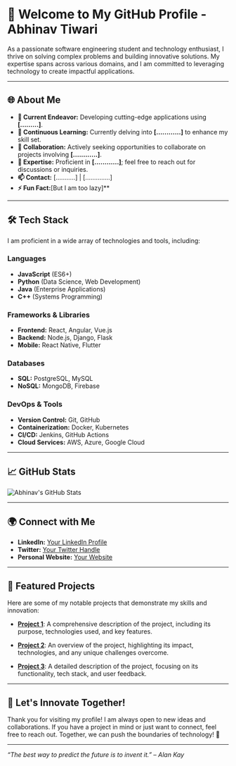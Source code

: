 # 👋 Welcome to My GitHub Profile - **Abhinav Tiwari**

As a passionate software engineering student and technology enthusiast, I thrive on solving complex problems and building innovative solutions. My expertise spans across various domains, and I am committed to leveraging technology to create impactful applications.

---

## 🌐 About Me

- **🔭 Current Endeavor:** Developing cutting-edge applications using **[.........]**.
- **🌱 Continuous Learning:** Currently delving into **[............]** to enhance my skill set.
- **🤝 Collaboration:** Actively seeking opportunities to collaborate on projects involving **[............]**.
- **💬 Expertise:** Proficient in **[............]**; feel free to reach out for discussions or inquiries.
- **📫 Contact:** [...........] | [..............]
- **⚡ Fun Fact:**[But I am too lazy]**

---

## 🛠️ Tech Stack

I am proficient in a wide array of technologies and tools, including:

### **Languages**
- **JavaScript** (ES6+)
- **Python** (Data Science, Web Development)
- **Java** (Enterprise Applications)
- **C++** (Systems Programming)

### **Frameworks & Libraries**
- **Frontend:** React, Angular, Vue.js
- **Backend:** Node.js, Django, Flask
- **Mobile:** React Native, Flutter

### **Databases**
- **SQL:** PostgreSQL, MySQL
- **NoSQL:** MongoDB, Firebase

### **DevOps & Tools**
- **Version Control:** Git, GitHub
- **Containerization:** Docker, Kubernetes
- **CI/CD:** Jenkins, GitHub Actions
- **Cloud Services:** AWS, Azure, Google Cloud

---

## 📈 GitHub Stats

![Abhinav's GitHub Stats](https://github-readme-stats.vercel.app/api?username=iabhinavtiwari247&show_icons=true&theme=radical&count_private=true)

---

## 🌍 Connect with Me

- **LinkedIn:** [Your LinkedIn Profile](https://www.linkedin.com/in/your-linkedin-profile)
- **Twitter:** [Your Twitter Handle](https://twitter.com/your-twitter-handle)
- **Personal Website:** [Your Website](https://yourwebsite.com)

---

## 📂 Featured Projects

Here are some of my notable projects that demonstrate my skills and innovation:

- **[Project 1](https://github.com/yourusername/project1)**: A comprehensive description of the project, including its purpose, technologies used, and key features.
  
- **[Project 2](https://github.com/yourusername/project2)**: An overview of the project, highlighting its impact, technologies, and any unique challenges overcome.
  
- **[Project 3](https://github.com/yourusername/project3)**: A detailed description of the project, focusing on its functionality, tech stack, and user feedback.

---

## 🚀 Let's Innovate Together!

Thank you for visiting my profile! I am always open to new ideas and collaborations. If you have a project in mind or just want to connect, feel free to reach out. Together, we can push the boundaries of technology! 🌟

---

*“The best way to predict the future is to invent it.” – Alan Kay*
